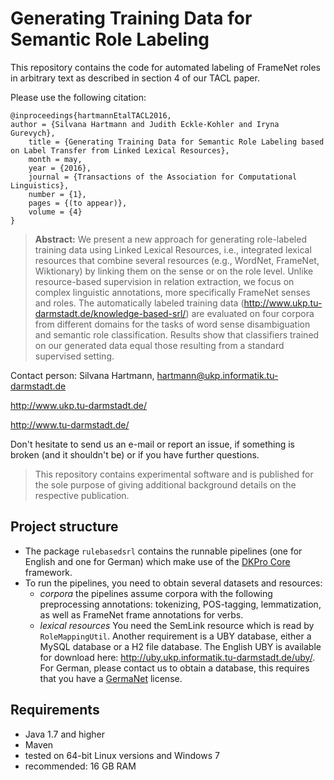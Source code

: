 # Generating Training Data for Semantic Role Labeling


This repository contains the code for automated labeling of FrameNet roles in arbitrary text as described in section 4 of our TACL paper.

Please use the following citation:

```
@inproceedings{hartmannEtalTACL2016,
author = {Silvana Hartmann and Judith Eckle-Kohler and Iryna Gurevych},
	title = {Generating Training Data for Semantic Role Labeling based on Label Transfer from Linked Lexical Resources},
	month = may,
	year = {2016},
	journal = {Transactions of the Association for Computational Linguistics},
	number = {1},
	pages = {(to appear)},
	volume = {4}
}
```

> **Abstract:** We present a new approach for generating role-labeled training data using Linked Lexical Resources, i.e., integrated lexical resources that combine several resources (e.g., WordNet, FrameNet, Wiktionary) by linking them on the sense or on the role level. Unlike resource-based supervision in relation extraction, we focus on complex linguistic annotations, more specifically FrameNet senses and roles. The automatically labeled training data (http://www.ukp.tu-darmstadt.de/knowledge-based-srl/) are evaluated on four corpora from different domains for the tasks of word sense disambiguation and semantic role classification. Results show that classifiers trained on our generated data equal those resulting from a standard supervised setting.

Contact person: Silvana Hartmann, hartmann@ukp.informatik.tu-darmstadt.de

http://www.ukp.tu-darmstadt.de/

http://www.tu-darmstadt.de/

Don't hesitate to send us an e-mail or report an issue, if something is broken (and it shouldn't be) or if you have further questions.


> This repository contains experimental software and is published for the sole purpose of giving additional background details on the respective publication. 

## Project structure

 * The package `rulebasedsrl` contains the runnable pipelines (one for English and one for German) which make use of the [DKPro Core](https://dkpro.github.io/dkpro-core/) framework. 
 * To run the pipelines, you need to obtain several datasets and resources:
   * *corpora* the pipelines assume corpora with the following preprocessing annotations: tokenizing, POS-tagging, lemmatization, as well as FrameNet frame annotations for verbs.  
   * *lexical resources* You need the SemLink resource which is read by `RoleMappingUtil`. Another requirement is a UBY database, either a MySQL database or a H2 file database. The English UBY is available for download here: http://uby.ukp.informatik.tu-darmstadt.de/uby/. For German, please contact us to obtain a database, this requires that you have a [GermaNet](http://www.sfs.uni-tuebingen.de/GermaNet/) license.
 

## Requirements

* Java 1.7 and higher
* Maven
* tested on 64-bit Linux versions and Windows 7
* recommended: 16 GB RAM
